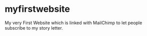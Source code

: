 # myfirstwebsite
My very First Website which is linked with MailChimp to let people subscribe to my story letter.
